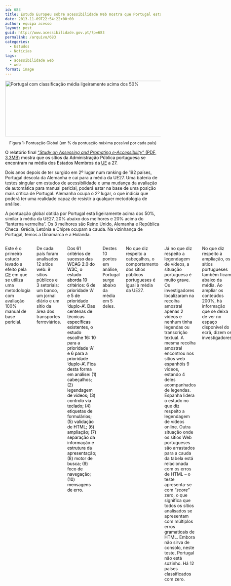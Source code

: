 ```yaml
---
id: 683
title: Estudo Europeu sobre acessibilidade Web mostra que Portugal está na média da UE27
date: 2013-11-09T22:54:22+00:00
author: equipa acesso
layout: post
guid: http://www.acessibilidade.gov.pt/?p=683
permalink: /arquivo/683
categories:
  - Estudos
  - Notícias
tags:
  - acessibilidade web
  - web
format: image
---
```

<div>
  <a title="ampliar gráfico" href="http://www.acessibilidade.gov.pt/wordpress/wp-content/uploads/2013/11/overall_scores.png"><img src="http://www.acessibilidade.gov.pt/wordpress/wp-content/uploads/2013/11/overall_scores.png" alt="Portugal com classificação média ligeiramente acima dos 50%" width="600" height="180" class="aligncenter" /></a></p> 
  
  <p style="font-size:90%; text-align:center">
    Figura 1: Pontuação Global (em % da pontuação máxima possível por cada país)
  </p>
</div>

<div class="alert alert-success">
  <p style="color:#000;">
    O relatório final <a href="http://www.acessibilidade.gov.pt/estudos/thestudyonassessingandpromotinge-accessibility.pdf">“<em lang="en">Study on Assessing and Promoting e-Accessibility</em>” (PDF, 3,3MB)</a> mostra que os sítios da Administração Pública portuguesa se encontram na média dos Estados Membros da <abbr title="União Europeia">UE</abbr> a 27.
  </p>
</div>

Dois anos depois de ter surgido em 2º lugar num ranking de 192 países, Portugal descola da Alemanha e cai para a média da UE27. Uma bateria de testes singular em estudos de acessibilidade e uma mudança da avaliação de automática para manual pericial, poderá estar na base de uma posição mais crítica de Portugal. Alemanha ocupa o 2º lugar, o que indicia que poderá ter uma realidade capaz de resistir a qualquer metodologia de análise.

A pontuação global obtida por Portugal está ligeiramente acima dos 50%, similar à média da UE27, 20% abaixo dos melhores e 20% acima do “lanterna vermelha”. Os 3 melhores são Reino Unido, Alemanha e República Checa. Grécia, Letónia e Chipre ocupam a cauda. Na vizinhança de Portugal, temos a Dinamarca e a Holanda.

<!--more Ler mais sobre acessibilidade web mostra que Portugal está na média da UE27-->

  


<div class="columns" style="-moz-column-count:2;-webkit-column-count:2;column-count:2;-moz-column-gap:20px;-webkit-column-gap:20px;column-gap:20px">
  <p>
    Este é o primeiro estudo levado a efeito pela <abbr title="Comissão Europeia">CE</abbr> em que se utiliza uma metodologia com avaliação 100% manual de base pericial.
  </p>
  
  <p>
    De cada país foram analisados 12 sítios web: 9 sítios públicos e 3 setoriais: um banco, um jornal diário e um sítio da área dos transportes ferroviários.
  </p>
  
  <div class="alert">
    <p style="color:#000">
      Dos 61 critérios de sucesso das WCAG 2.0 do W3C, o estudo aborda 10 critérios: 6 de prioridade ‘A’ e 5 de prioridade ‘duplo-A’. Das centenas de técnicas específicas existentes, o estudo escolhe 16: 10 para a prioridade ‘A’ e 6 para a prioridade ‘duplo-A’. Fica desta forma em análise: (1) cabeçalhos; (2) legendagem de vídeos; (3) controlo via teclado; (4) etiquetas de formulários; (5) validação de HTML; (6) ampliação; (7) separação da informação e estrutura da apresentação; (8) motor de busca; (9) foco de navegação; (10) mensagens de erro.
    </p>
  </div>
  
  <p>
    Destes 10 pontos em análise, Portugal surge abaixo da média em 5 deles.
  </p>
  
  <p>
    No que diz respeito a cabeçalhos, o comportamento dos sítios públicos portugueses é igual à média da UE27.
  </p>
  
  <p>
    Já no que diz respeito a legendagem de vídeos, a situação portuguesa é muito grave. Os investigadores localizaram na recolha amostral apenas 2 vídeos e nenhum tinha legendas ou transcrição textual. A mesma recolha amostral encontrou nos sítios web espanhóis 9 vídeos, estando 4 deles acompanhados de legendas. Espanha lidera o estudo no que diz respeito a legendagem de vídeos online. Outra situação onde os sítios Web portugueses são arrastados para a cauda da tabela está relacionada com os erros de HTML &#8211; o teste apresenta-se com “<em lang="en">score</em>” zero, o que significa que todos os sítios analisados se apresentam com múltiplos erros gramaticais de HTML. Embora não sirva de consolo, neste teste, Portugal não está sozinho. Há 12 países classificados com zero.
  </p>
  
  <p>
    No que diz respeito à ampliação, os sítios portugueses também ficam abaixo da média. Ao ampliar os conteúdos 200%, há informação que se deixa de ver no espaço disponível do ecrã, dizem os investigadores.
  </p>
  
  <p>
    Num dos testes onde 70% dos sítios públicos da UE27 analisados foram classificados com nota máxima, Portugal surge 9 posições abaixo da média. Referimo-nos à separação clara entre estrutura e estilo. Tal como os investigadores dão conta, esta técnica que sugere a separação do conteúdo e estrutura (<abbr title="Hyper Text Markup Language" lang="en">HTML</abbr>) da apresentação (<abbr title="Cascading Style Sheet" lang="en">CSS</abbr>) tem quase 20 anos. Isto pode denotar envelhecimento das plataformas de gestão ao serviço dos sítios Web públicos portugueses.
  </p>
  
  <p>
    Portugal não se destaca em nenhum dos testes efetuados. Os melhores resultados vão para os testes que envolvem o controlo do teclado, o motor de busca, o acompanhamento do foco de navegação quando se navega com teclado e a apresentação de mensagens de erro. Respetivamente 8, 5, 8 e 8 posições acima da média da UE27.
  </p>
</div>